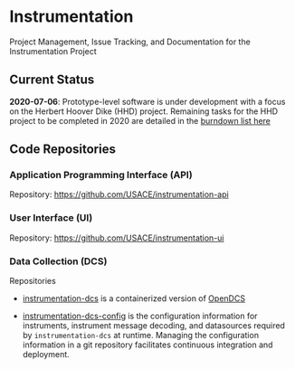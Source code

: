 # Instrumentation

Project Management, Issue Tracking, and Documentation for the Instrumentation Project

## Current Status

__2020-07-06__: Prototype-level software is under development with a focus on the Herbert Hoover Dike (HHD) project. Remaining tasks for the HHD project to be completed in 2020 are detailed in the [burndown list here](2020_burndown_hhd.md)

## Code Repositories 

### Application Programming Interface (API)

Repository: https://github.com/USACE/instrumentation-api

### User Interface (UI)

Repository: https://github.com/USACE/instrumentation-ui

### Data Collection (DCS)

Repositories

- [instrumentation-dcs]() is a containerized version of [OpenDCS](https://hdsc.nws.noaa.gov/pub/hads/shef_products/OPENDCS-LRGS-UserGuide.pdf)

- [instrumentation-dcs-config]() is the configuration information for instruments, instrument message decoding, and datasources required by `instrumentation-dcs` at runtime.  Managing the configuration information in a git repository facilitates continuous integration and deployment.

